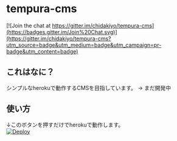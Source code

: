 tempura-cms
====

[![Join the chat at https://gitter.im/chidakiyo/tempura-cms](https://badges.gitter.im/Join%20Chat.svg)](https://gitter.im/chidakiyo/tempura-cms?utm_source=badge&utm_medium=badge&utm_campaign=pr-badge&utm_content=badge)

## これはなに？

シンプルなherokuで動作するCMSを目指しています。
→ まだ開発中

## 使い方

↓このボタンを押すだけでherokuで動作します。  
[![Deploy](https://www.herokucdn.com/deploy/button.png)](https://heroku.com/deploy)
